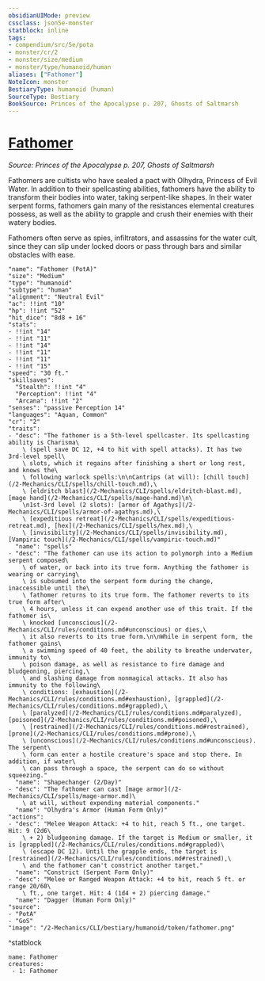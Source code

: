 ```yaml
---
obsidianUIMode: preview
cssclass: json5e-monster
statblock: inline
tags:
- compendium/src/5e/pota
- monster/cr/2
- monster/size/medium
- monster/type/humanoid/human
aliases: ["Fathomer"]
NoteIcon: monster
BestiaryType: humanoid (human)
SourceType: Bestiary
BookSource: Princes of the Apocalypse p. 207, Ghosts of Saltmarsh
---
```

# [Fathomer](2-Mechanics/CLI/bestiary/humanoid/fathomer-pota.md)
*Source: Princes of the Apocalypse p. 207, Ghosts of Saltmarsh*  

Fathomers are cultists who have sealed a pact with Olhydra, Princess of Evil Water. In addition to their spellcasting abilities, fathomers have the ability to transform their bodies into water, taking serpent-like shapes. In their water serpent forms, fathomers gain many of the resistances elemental creatures possess, as well as the ability to grapple and crush their enemies with their watery bodies.

Fathomers often serve as spies, infiltrators, and assassins for the water cult, since they can slip under locked doors or pass through bars and similar obstacles with ease.

```statblock
"name": "Fathomer (PotA)"
"size": "Medium"
"type": "humanoid"
"subtype": "human"
"alignment": "Neutral Evil"
"ac": !!int "10"
"hp": !!int "52"
"hit_dice": "8d8 + 16"
"stats":
- !!int "14"
- !!int "11"
- !!int "14"
- !!int "11"
- !!int "11"
- !!int "15"
"speed": "30 ft."
"skillsaves":
  "Stealth": !!int "4"
  "Perception": !!int "4"
  "Arcana": !!int "2"
"senses": "passive Perception 14"
"languages": "Aquan, Common"
"cr": "2"
"traits":
- "desc": "The fathomer is a 5th-level spellcaster. Its spellcasting ability is Charisma\
    \ (spell save DC 12, +4 to hit with spell attacks). It has two 3rd-level spell\
    \ slots, which it regains after finishing a short or long rest, and knows the\
    \ following warlock spells:\n\nCantrips (at will): [chill touch](/2-Mechanics/CLI/spells/chill-touch.md),\
    \ [eldritch blast](/2-Mechanics/CLI/spells/eldritch-blast.md), [mage hand](/2-Mechanics/CLI/spells/mage-hand.md)\n\
    \n1st-3rd level (2 slots): [armor of Agathys](/2-Mechanics/CLI/spells/armor-of-agathys.md),\
    \ [expeditious retreat](/2-Mechanics/CLI/spells/expeditious-retreat.md), [hex](/2-Mechanics/CLI/spells/hex.md),\
    \ [invisibility](/2-Mechanics/CLI/spells/invisibility.md), [Vampiric touch](/2-Mechanics/CLI/spells/vampiric-touch.md)"
  "name": "spells"
- "desc": "The fathomer can use its action to polymorph into a Medium serpent composed\
    \ of water, or back into its true form. Anything the fathomer is wearing or carrying\
    \ is subsumed into the serpent form during the change, inaccessible until the\
    \ fathomer returns to its true form. The fathomer reverts to its true form after\
    \ 4 hours, unless it can expend another use of this trait. If the fathomer is\
    \ knocked [unconscious](/2-Mechanics/CLI/rules/conditions.md#unconscious) or dies,\
    \ it also reverts to its true form.\n\nWhile in serpent form, the fathomer gains\
    \ a swimming speed of 40 feet, the ability to breathe underwater, immunity to\
    \ poison damage, as well as resistance to fire damage and bludgeoning, piercing,\
    \ and slashing damage from nonmagical attacks. It also has immunity to the following\
    \ conditions: [exhaustion](/2-Mechanics/CLI/rules/conditions.md#exhaustion), [grappled](/2-Mechanics/CLI/rules/conditions.md#grappled),\
    \ [paralyzed](/2-Mechanics/CLI/rules/conditions.md#paralyzed), [poisoned](/2-Mechanics/CLI/rules/conditions.md#poisoned),\
    \ [restrained](/2-Mechanics/CLI/rules/conditions.md#restrained), [prone](/2-Mechanics/CLI/rules/conditions.md#prone),\
    \ [unconscious](/2-Mechanics/CLI/rules/conditions.md#unconscious). The serpent\
    \ form can enter a hostile creature's space and stop there. In addition, if water\
    \ can pass through a space, the serpent can do so without squeezing."
  "name": "Shapechanger (2/Day)"
- "desc": "The fathomer can cast [mage armor](/2-Mechanics/CLI/spells/mage-armor.md)\
    \ at will, without expending material components."
  "name": "Olhydra's Armor (Human Form Only)"
"actions":
- "desc": "Melee Weapon Attack: +4 to hit, reach 5 ft., one target. Hit: 9 (2d6\
    \ + 2) bludgeoning damage. If the target is Medium or smaller, it is [grappled](/2-Mechanics/CLI/rules/conditions.md#grappled)\
    \ (escape DC 12). Until the grapple ends, the target is [restrained](/2-Mechanics/CLI/rules/conditions.md#restrained),\
    \ and the fathomer can't constrict another target."
  "name": "Constrict (Serpent Form Only)"
- "desc": "Melee or Ranged Weapon Attack: +4 to hit, reach 5 ft. or range 20/60\
    \ ft., one target. Hit: 4 (1d4 + 2) piercing damage."
  "name": "Dagger (Human Form Only)"
"source":
- "PotA"
- "GoS"
"image": "/2-Mechanics/CLI/bestiary/humanoid/token/fathomer.png"
```
^statblock

```encounter-table
name: Fathomer
creatures:
 - 1: Fathomer
```